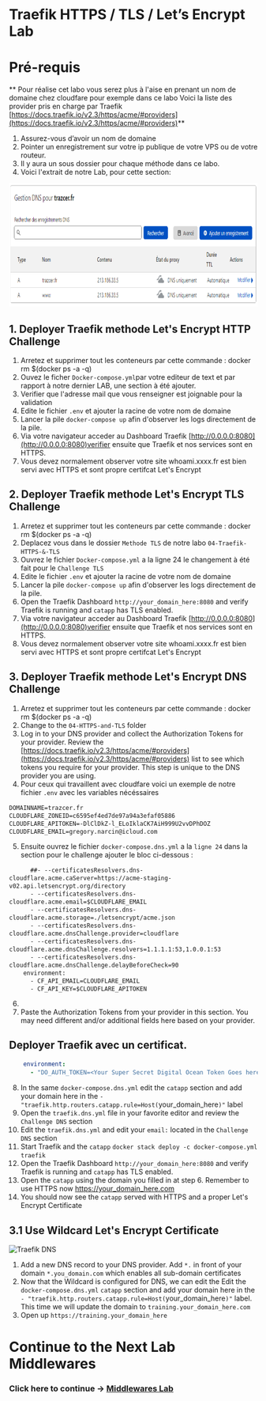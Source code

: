 # Traefik HTTPS / TLS / Let’s Encrypt Lab

# Pré-requis

** Pour réalise cet labo vous serez plus à l'aise en prenant un nom de domaine chez cloudfare pour exemple dans ce labo
Voici la liste des provider pris en charge par Traefik  [https://docs.traefik.io/v2.3/https/acme/#providers](https://docs.traefik.io/v2.3/https/acme/#providers)**

1. Assurez-vous d’avoir un nom de domaine
2. Pointer  un enregistrement sur votre ip publique de votre VPS ou de votre routeur.
3. Il y aura un sous dossier pour chaque méthode dans ce labo.
4. Voici l'extrait de notre Lab, pour cette section:


<img src="../img/cloudfare-onglet-dns.png" alt="Traefik DNS" height="250"> 


## 1. Deployer Traefik methode Let's Encrypt HTTP Challenge
1. Arretez et supprimer tout les conteneurs par cette commande : docker rm $(docker ps -a -q)
3. Ouvez le ficher `Docker-compose.yml`par votre editeur de text et par rapport à notre dernier LAB, une section à  été ajouter.
4. Verifier que l'adresse mail que vous renseigner est  joignable pour la validation
5. Edite le fichier `.env` et ajouter la racine de votre nom de domaine 
6. Lancer la pile `docker-compose up` afin d'observer les logs directement de la pile.
7. Via votre navigateur acceder au Dashboard Traefik [http://0.0.0.0:8080](http://0.0.0.0:8080)verifier ensuite que Traefik et nos services sont en HTTPS.
8. Vous devez normalement observer votre site whoami.xxxx.fr est bien servi avec HTTPS et sont propre certifcat Let's Encrypt

## 2. Deployer Traefik methode Let's Encrypt TLS Challenge
1. Arretez et supprimer tout les conteneurs par cette commande : docker rm $(docker ps -a -q)
2. Deplacez vous dans le dossier `Methode TLS` de notre labo `04-Traefik-HTTPS-&-TLS`
3. Ouvrez le fichier `Docker-compose.yml` a la ligne 24 le changement à été fait pour le `Challenge TLS`
4. Edite le fichier `.env` et ajouter la racine de votre nom de domaine 
5. Lancer la pile `docker-compose up` afin d'observer les logs directement de la pile.
6. Open the Traefik Dashboard `http://your_domain_here:8080` and verify Traefik is running and `catapp` has TLS enabled.
7. Via votre navigateur acceder au Dashboard Traefik [http://0.0.0.0:8080](http://0.0.0.0:8080)verifier ensuite que Traefik et nos services sont en HTTPS.
8. Vous devez normalement observer votre site whoami.xxxx.fr est bien servi avec HTTPS et sont propre certifcat Let's Encrypt

## 3. Deployer Traefik methode Let's Encrypt DNS Challenge
1. Arretez et supprimer tout les conteneurs par cette commande : docker rm $(docker ps -a -q)
2. Change to the `04-HTTPS-and-TLS` folder
3. Log in to your DNS provider and collect the Authorization Tokens for your provider. Review the [https://docs.traefik.io/v2.3/https/acme/#providers](https://docs.traefik.io/v2.3/https/acme/#providers) list to see which tokens you require for your provider. This step is unique to the DNS provider you are using. 
4. Pour ceux qui travaillent avec cloudfare voici un exemple de notre fichier `.env` avec les variables nécéssaires
````dosini
DOMAINNAME=trazcer.fr
CLOUDFLARE_ZONEID=c6595ef4ed7de97a94a3efaf05886
CLOUDFLARE_APITOKEN=-DlClDkZ-l_ELoIklaCK7AiH999U2vvDPhDOZ
CLOUDFLARE_EMAIL=gregory.narcin@icloud.com
````
5. Ensuite ouvrez le fichier `docker-compose.dns.yml` a la `ligne 24` dans la section pour le challenge ajouter le bloc ci-dessous :
````
      ##- --certificatesResolvers.dns-cloudflare.acme.caServer=https://acme-staging-v02.api.letsencrypt.org/directory 
      - --certificatesResolvers.dns-cloudflare.acme.email=$CLOUDFLARE_EMAIL
      - --certificatesResolvers.dns-cloudflare.acme.storage=./letsencrypt/acme.json
      - --certificatesResolvers.dns-cloudflare.acme.dnsChallenge.provider=cloudflare
      - --certificatesResolvers.dns-cloudflare.acme.dnsChallenge.resolvers=1.1.1.1:53,1.0.0.1:53
      - --certificatesResolvers.dns-cloudflare.acme.dnsChallenge.delayBeforeCheck=90
    environment:
      - CF_API_EMAIL=CLOUDFLARE_EMAIL
      - CF_API_KEY=$CLOUDFLARE_APITOKEN
````
6. 
7. Paste the Authorization Tokens from your provider in this section. You may need different and/or additional fields here based on your provider.

## Deployer Traefik avec un certificat.

```yml
    environment:
      - "DO_AUTH_TOKEN=<Your Super Secret Digital Ocean Token Goes here>"
```

8. In the same `docker-compose.dns.yml` edit the `catapp` section and add your domain here in the `- "traefik.http.routers.catapp.rule=Host(`your_domain_here`)"` label
9.  Open the `traefik.dns.yml` file in your favorite editor and review the `Challenge DNS` section
10. Edit the `traefik.dns.yml` and edit your `email:` located in the `Challenge DNS` section
11. Start Traefik and the `catapp` `docker stack deploy -c docker-compose.yml traefik`
12. Open the Traefik Dashboard `http://your_domain_here:8080` and verify Traefik is running and `catapp` has TLS enabled.
13. Open the `catapp` using the domain you filled in at step 6. Remember to use HTTPS now https://your_domain_here.com 
14. You should now see the `catapp` served with HTTPS and a proper Let's Encrypt Certificate

## 3.1 Use Wildcard Let's Encrypt Certificate

<img src="../img/traefik-dns-wildcard.png" alt="Traefik DNS" height="250"> 

1. Add a new DNS record to your DNS provider. Add `*.` in front of your domain `*.you_domain.com` which enables all sub-domain certificates
2. Now that the Wildcard is configured for DNS, we can edit the Edit the `docker-compose.dns.yml` `catapp` section and add your domain here in the `- "traefik.http.routers.catapp.rule=Host(`your_domain_here`)"` label. This time we will update the domain to `training.your_domain_here.com` 
3. Open up `https://training.your_domain_here`

# Continue to the Next Lab Middlewares

### Click here to continue -> [Middlewares Lab](https://github.com/56kcloud/traefik-training/blob/master/05-Middlewares/traefik-middlewares.md)